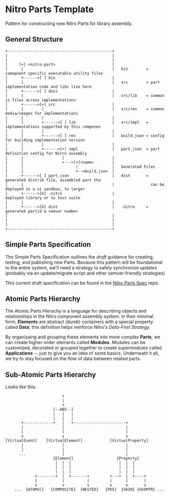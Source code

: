 # Nitro Parts Template

Pattern for constructing new Nitro Parts for library assembly.

## General Structure
```
+----------------------------------------------+
|                                              |
|                                              |
|     [+] <nitro-part>                         |
|      |                                       |   bin        = comopnent specific executable utility files
|      +------>[ ] bin                         |
|      |                                       |   src        = part implementation code and libs live here
|      +------>[ ] docs                        |
|      |                                       |   src/lib    = common js files across implementations
|      +------>[+] src                         |
|      |        |                              |   src/res    = common media/images for implementations
|      |        |                              |
|      |        +------>[ ] lib                |   src/impl   = implementations supported by this componen
|      |        |                              |
|      |        +------>[ ] res                |   build.json = config for building implementation version
|      |        |                              |
|      |        +------>[+] impl               |   part.json  = part definition config for Nitro assembly
|      |                 |                     |
|      |                 +--->[+]<name>        |
|      |                       |               |   Generated Files
|      |                       +-->build.json  |
|      +------>[ ] part.json                   |   dist       = generated distrib file, assembled part tha
|      |                                       |                can be deployed in a ui sandbox, to larger
|      +------>[G] .nitro                      |                deployed library or to test suite
|      |                                       |
|      +------>[G] dist                        |   .nitro     = generated partid & semvar number
|                                              |
|                                              |
|                                              |
+----------------------------------------------+

```

## Simple Parts Specification

The Simple Parts Specification outlines the *draft* guidance for creating, testing, and publishing new Parts. Because this pattern will be foundational to the entire system, we'll need a strategy to safely synchronize updates (probably via an update/migrate script and other semver-friendly strategies)

This current draft specification can be found in the [Nitro Parts Spec](https://github.com/nitroUI/nitro-parts-spec/blob/master/README.md) repo.


## Atomic Parts Hierarchy 

The Atomic Parts Hierachy is a language for describing objects and relationships in the Nitro component assembly system. In their minimal form, **Elements** are abstract (dumb) containers with a special property called **Data**; this definition helps reinforce Nitro's *Data-First Strategy*. 

By organizaing and grouping these elements into more complex **Parts**, we can create higher-order elements called **Modules**. Modules can be customized, decorated or grouped together to create supermodules called **Applications** -- just to give you an idea of some basics. Underneath it all, we try to stay focused on the flow of data between related parts.

## Sub-Atomic Parts Hierarchy 

Looks like this:

```
                         +
                         |
                         +
                     [--ABS--]
                     |   |   |
                     |   |   |
       +-------------+   |   +-----------------------+
       |                 |                           |
       |                 |                           |
       v                 v                           v
[VirtualEvent]    [VirtualElement]            [VirtualProperty]
       |                 |                           |
       |                 |                           |
      ...                |                           |
                     {Element}                   {Property}
                      |  |  |                     |  |  |
                      |  |  |                     |  |  |
                      |  |  |                     |  |  |
             +--------+  |  +-------+         +---+  |  +----+
             |           |          |         |      |       |
             v           v          v         v      v       v
    ...  {ATOMIC}   {COMPOSITE}  {NESTED}   {POS}  {SKIN} {GEOMTR} ...

```

